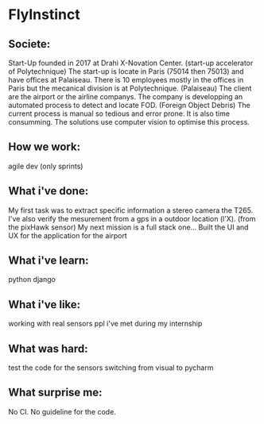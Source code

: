 # FlyInstinct

## Societe:

Start-Up founded in 2017 at Drahi X-Novation Center. (start-up accelerator of Polytechnique)
The start-up is locate in Paris (75014 then 75013) and have offices at Palaiseau.
There is 10 employees mostly in the offices in Paris but the mecanical division is at Polytechnique. (Palaiseau)
The client are the airport or the airline companys.
The company is developping an automated process to detect and locate FOD. (Foreign Object Debris)
The current process is manual so tedious and error prone. It is also time consumming.
The solutions use computer vision to optimise this process.

## How we work:
agile dev (only sprints)

## What i've done:
My first task was to extract specific information a stereo camera the T265.
I've also verify the mesurement from a gps in a outdoor location (l'X). (from the pixHawk sensor)
My next mission is a full stack one...
Built the UI and UX for the application for the airport 

## What i've learn:
python
django

## What i've like:
working with real sensors
ppl i've met during my internship

## What was hard:
test the code for the sensors
switching from visual to pycharm

## What surprise me:
No CI.
No guideline for the code.
